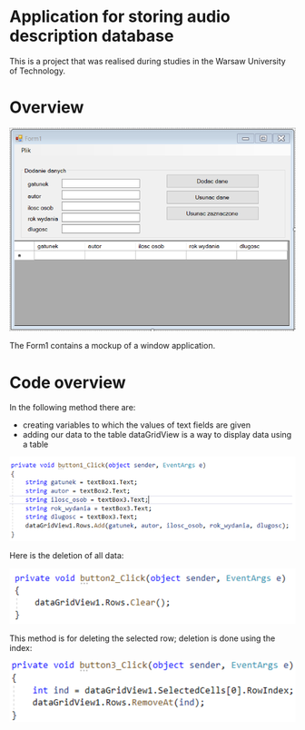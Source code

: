 # Application for storing audio description database
This is a project that was realised during studies in the Warsaw University of Technology.

# Overview

<p align = "center">
  <img src ="/images/app_view.png" width="800" >
</p>

The Form1 contains a mockup of a window application.

# Code overview

In the following method there are:
- creating variables to which the values ​​of text fields are given
- adding our data to the table dataGridView is a way to display data using a table

<p align = "center">
  <img src ="/images/code_snippet_1.png" width="800" >
</p>

Here is the deletion of all data:

<p align = "center">
  <img src ="/images/code_snippet_2.png" width="800" >
</p>

This method is for deleting the selected row; deletion is done using the index:

<p align = "center">
  <img src ="/images/code_snippet_3.png" width="800" >
</p>
